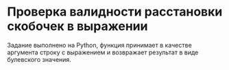 # Проверка валидности расстановки скобочек в выражении
Задание выполнено на Python, функция принимает в качестве аргумента строку с выражением и возвражает результат в виде булевского значения.

